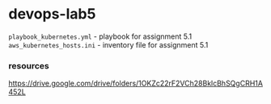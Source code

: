 # devops-lab5


`playbook_kubernetes.yml` - playbook for assignment 5.1     
`aws_kubernetes_hosts.ini` - inventory file for assignment 5.1    


 




### resources
<https://drive.google.com/drive/folders/1OKZc22rF2VCh28BklcBhSQgCRH1A452L>
